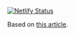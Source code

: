 [![Netlify Status](https://api.netlify.com/api/v1/badges/2d78380d-5fa9-4333-8712-5911c65fbf7b/deploy-status)](https://app.netlify.com/sites/tjh-pwa-experiments/deploys)

Based on [this article](https://medium.com/backticks-tildes/build-your-first-progressive-web-app-a-weight-converter-app-and-deploy-to-netlify-b55ed4a86413).
